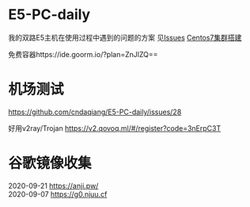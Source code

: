 # E5-PC-daily
我的双路E5主机在使用过程中遇到的问题的方案
见[Issues](https://github.com/cndaqiang/E5-PC-daily/issues)
[Centos7集群搭建](https://cndaqiang.github.io//2019/09/19/Centos7-CC19/)

免费容器https://ide.goorm.io/?plan=ZnJlZQ==

# 机场测试
https://github.com/cndaqiang/E5-PC-daily/issues/28

好用v2ray/Trojan https://v2.qovoq.ml/#/register?code=3nErpC3T

# 谷歌镜像收集
2020-09-21 https://anji.pw/<br>
2020-09-07 https://g0.njuu.cf


